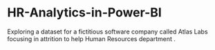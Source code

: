 # HR-Analytics-in-Power-BI
Exploring a dataset for a fictitious software company called Atlas Labs focusing in attrition to help Human Resources department .
